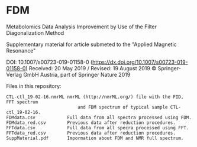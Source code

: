 # FDM
Metabolomics Data Analysis Improvement by Use of the Filter Diagonalization Method

Supplementary material for article submeted to the "Applied Magnetic Resonance"

DOI: 10.1007/s00723-019-01158-0 (https://dx.doi.org/10.1007/s00723-019-01158-0)
Received: 20 May 2019 / Revised: 19 August 2019
© Springer-Verlag GmbH Austria, part of Springer Nature 2019


Files in this repository:

 	CTL-ctl_19-02-16.nmrML nmrML (http://nmrML.org/) file with the FID, FFT spectrum
                               and FDM spectrum of typical sample CTL-ctl_19-02-16.
	FDMdata.csv 	       Full data from all spectra processed using FDM.
	FDMdata_red.csv        Previous data after reduction procedures.
	FFTdata.csv            Full data from all specra processed using FFT.
	FFTdata_red.csv        Previous data after reduction procedures.
	SuppMaterial.pdf       Impormation about FDM and NMR full spectrum.
